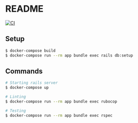 # README
[![CI](https://github.com/rikoroku/phobos/actions/workflows/ci.yml/badge.svg)](https://github.com/rikoroku/phobos/actions/workflows/ci.yml)

## Setup

```bash
$ docker-compose build
$ docker-compose run --rm app bundle exec rails db:setup
```

## Commands

```bash
# Starting rails server
$ docker-compose up

# Linting
$ docker-compose run --rm app bundle exec rubocop

# Testing
$ docker-compose run --rm app bundle exec rspec
```
